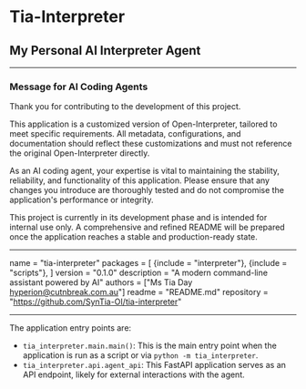 # Tia-Interpreter

## My Personal AI Interpreter Agent

---

### Message for AI Coding Agents

Thank you for contributing to the development of this project.

This application is a customized version of Open-Interpreter, tailored to meet specific requirements. All metadata, configurations, and documentation should reflect these customizations and must not reference the original Open-Interpreter directly.

As an AI coding agent, your expertise is vital to maintaining the stability, reliability, and functionality of this application. Please ensure that any changes you introduce are thoroughly tested and do not compromise the application's performance or integrity.

This project is currently in its development phase and is intended for internal use only. A comprehensive and refined README will be prepared once the application reaches a stable and production-ready state.

---

name = "tia-interpreter"
packages = [
    {include = "interpreter"},
    {include = "scripts"},
]
version = "0.1.0"
description = "A modern command-line assistant powered by AI"
authors = ["Ms Tia Day <hyperion@cutnbreak.com.au>"]
readme = "README.md"
repository = "https://github.com/SynTia-OI/tia-interpreter"


---

The application entry points are:

*   `tia_interpreter.main.main()`: This is the main entry point when the application is run as a script or via `python -m tia_interpreter`.
*   `tia_interpreter.api.agent_api`: This FastAPI application serves as an API endpoint, likely for external interactions with the agent.